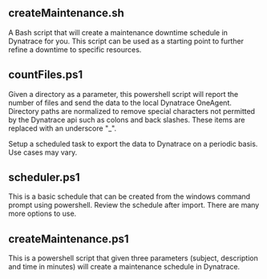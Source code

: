 ## createMaintenance.sh
A Bash script that will create a maintenance downtime schedule in Dynatrace for you.  This script can be used as a starting point to further refine a downtime to specific resources.

## countFiles.ps1
Given a directory as a parameter, this powershell script will report the number of files and send the data to the local Dynatrace OneAgent.  Directory paths are normalized to remove special characters not permitted by the Dynatrace api such as colons and back slashes.  These items are replaced with an underscore "_".

Setup a scheduled task to export the data to Dynatrace on a periodic basis.  Use cases may vary.

## scheduler.ps1
This is a basic schedule that can be created from the windows command prompt using powershell.  Review the schedule after import.  There are many more options to use.

## createMaintenance.ps1
This is a powershell script that given three parameters (subject, description and time in minutes) will create a maintenance schedule in Dynatrace.   
